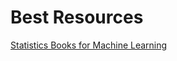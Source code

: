 # Best Resources

[Statistics Books for Machine Learning](https://machinelearningmastery.com/statistics-books-for-machine-learning/)

